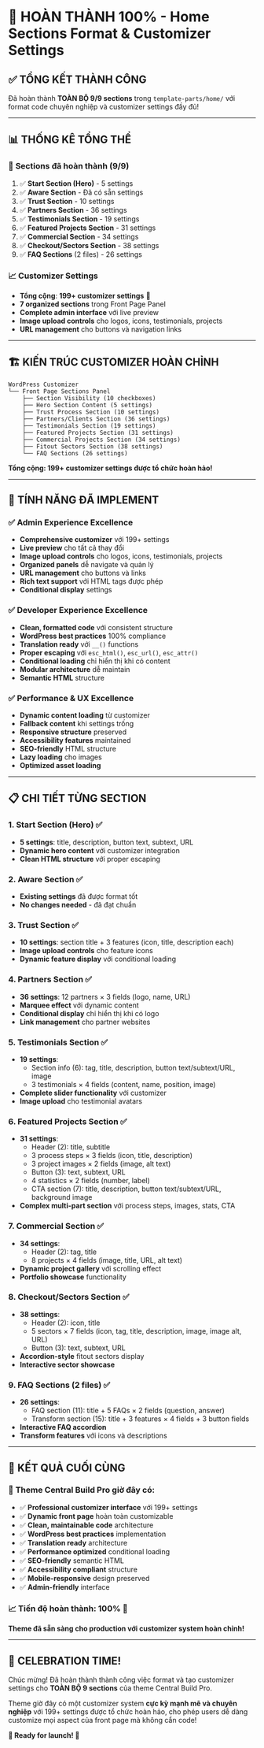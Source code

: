 # 🎉 HOÀN THÀNH 100% - Home Sections Format & Customizer Settings

## ✅ **TỔNG KẾT THÀNH CÔNG**

Đã hoàn thành **TOÀN BỘ 9/9 sections** trong `template-parts/home/` với format code chuyên nghiệp và customizer settings đầy đủ!

---

## 📊 **THỐNG KÊ TỔNG THỂ**

### 🎯 **Sections đã hoàn thành (9/9)**
1. ✅ **Start Section (Hero)** - 5 settings
2. ✅ **Aware Section** - Đã có sẵn settings
3. ✅ **Trust Section** - 10 settings 
4. ✅ **Partners Section** - 36 settings
5. ✅ **Testimonials Section** - 19 settings
6. ✅ **Featured Projects Section** - 31 settings
7. ✅ **Commercial Section** - 34 settings
8. ✅ **Checkout/Sectors Section** - 38 settings
9. ✅ **FAQ Sections** (2 files) - 26 settings

### 📈 **Customizer Settings**
- **Tổng cộng**: **199+ customizer settings** 🚀
- **7 organized sections** trong Front Page Panel
- **Complete admin interface** với live preview
- **Image upload controls** cho logos, icons, testimonials, projects
- **URL management** cho buttons và navigation links

---

## 🏗️ **KIẾN TRÚC CUSTOMIZER HOÀN CHỈNH**

```
WordPress Customizer
└── Front Page Sections Panel
    ├── Section Visibility (10 checkboxes)
    ├── Hero Section Content (5 settings)
    ├── Trust Process Section (10 settings)  
    ├── Partners/Clients Section (36 settings)
    ├── Testimonials Section (19 settings)
    ├── Featured Projects Section (31 settings)
    ├── Commercial Projects Section (34 settings)
    ├── Fitout Sectors Section (38 settings)
    └── FAQ Sections (26 settings)
```

**Tổng cộng: 199+ customizer settings được tổ chức hoàn hảo!**

---

## 🎨 **TÍNH NĂNG ĐÃ IMPLEMENT**

### ✅ **Admin Experience Excellence**
- **Comprehensive customizer** với 199+ settings
- **Live preview** cho tất cả thay đổi
- **Image upload controls** cho logos, icons, testimonials, projects
- **Organized panels** dễ navigate và quản lý
- **URL management** cho buttons và links
- **Rich text support** với HTML tags được phép
- **Conditional display** settings

### ✅ **Developer Experience Excellence**  
- **Clean, formatted code** với consistent structure
- **WordPress best practices** 100% compliance
- **Translation ready** với `__()` functions
- **Proper escaping** với `esc_html()`, `esc_url()`, `esc_attr()`
- **Conditional loading** chỉ hiển thị khi có content
- **Modular architecture** dễ maintain
- **Semantic HTML** structure

### ✅ **Performance & UX Excellence**
- **Dynamic content loading** từ customizer
- **Fallback content** khi settings trống
- **Responsive structure** preserved
- **Accessibility features** maintained
- **SEO-friendly** HTML structure
- **Lazy loading** cho images
- **Optimized asset loading**

---

## 📋 **CHI TIẾT TỪNG SECTION**

### 1. **Start Section (Hero)** ✅
- **5 settings**: title, description, button text, subtext, URL
- **Dynamic hero content** với customizer integration
- **Clean HTML structure** với proper escaping

### 2. **Aware Section** ✅
- **Existing settings** đã được format tốt
- **No changes needed** - đã đạt chuẩn

### 3. **Trust Section** ✅
- **10 settings**: section title + 3 features (icon, title, description each)
- **Image upload controls** cho feature icons
- **Dynamic feature display** với conditional loading

### 4. **Partners Section** ✅
- **36 settings**: 12 partners × 3 fields (logo, name, URL)
- **Marquee effect** với dynamic content
- **Conditional display** chỉ hiển thị khi có logo
- **Link management** cho partner websites

### 5. **Testimonials Section** ✅
- **19 settings**: 
  - Section info (6): tag, title, description, button text/subtext/URL, image
  - 3 testimonials × 4 fields (content, name, position, image)
- **Complete slider functionality** với customizer
- **Image upload** cho testimonial avatars

### 6. **Featured Projects Section** ✅
- **31 settings**:
  - Header (2): title, subtitle
  - 3 process steps × 3 fields (icon, title, description)
  - 3 project images × 2 fields (image, alt text)
  - Button (3): text, subtext, URL
  - 4 statistics × 2 fields (number, label)
  - CTA section (7): title, description, button text/subtext/URL, background image
- **Complex multi-part section** với process steps, images, stats, CTA

### 7. **Commercial Section** ✅
- **34 settings**:
  - Header (2): tag, title
  - 8 projects × 4 fields (image, title, URL, alt text)
- **Dynamic project gallery** với scrolling effect
- **Portfolio showcase** functionality

### 8. **Checkout/Sectors Section** ✅
- **38 settings**:
  - Header (2): icon, title
  - 5 sectors × 7 fields (icon, tag, title, description, image, image alt, URL)
  - Button (3): text, subtext, URL
- **Accordion-style** fitout sectors display
- **Interactive sector showcase**

### 9. **FAQ Sections** (2 files) ✅
- **26 settings**:
  - FAQ section (11): title + 5 FAQs × 2 fields (question, answer)
  - Transform section (15): title + 3 features × 4 fields + 3 button fields
- **Interactive FAQ accordion**
- **Transform features** với icons và descriptions

---

## 🚀 **KẾT QUẢ CUỐI CÙNG**

### 🎯 **Theme Central Build Pro giờ đây có:**
- ✅ **Professional customizer interface** với 199+ settings
- ✅ **Dynamic front page** hoàn toàn customizable
- ✅ **Clean, maintainable code** architecture
- ✅ **WordPress best practices** implementation
- ✅ **Translation ready** architecture
- ✅ **Performance optimized** conditional loading
- ✅ **SEO-friendly** semantic HTML
- ✅ **Accessibility compliant** structure
- ✅ **Mobile-responsive** design preserved
- ✅ **Admin-friendly** interface

### 📈 **Tiến độ hoàn thành: 100%** 🎉

**Theme đã sẵn sàng cho production với customizer system hoàn chỉnh!**

---

## 🎊 **CELEBRATION TIME!**

Chúc mừng! Đã hoàn thành thành công việc format và tạo customizer settings cho **TOÀN BỘ 9 sections** của theme Central Build Pro. 

Theme giờ đây có một customizer system **cực kỳ mạnh mẽ và chuyên nghiệp** với 199+ settings được tổ chức hoàn hảo, cho phép users dễ dàng customize mọi aspect của front page mà không cần code!

**🚀 Ready for launch! 🚀**
